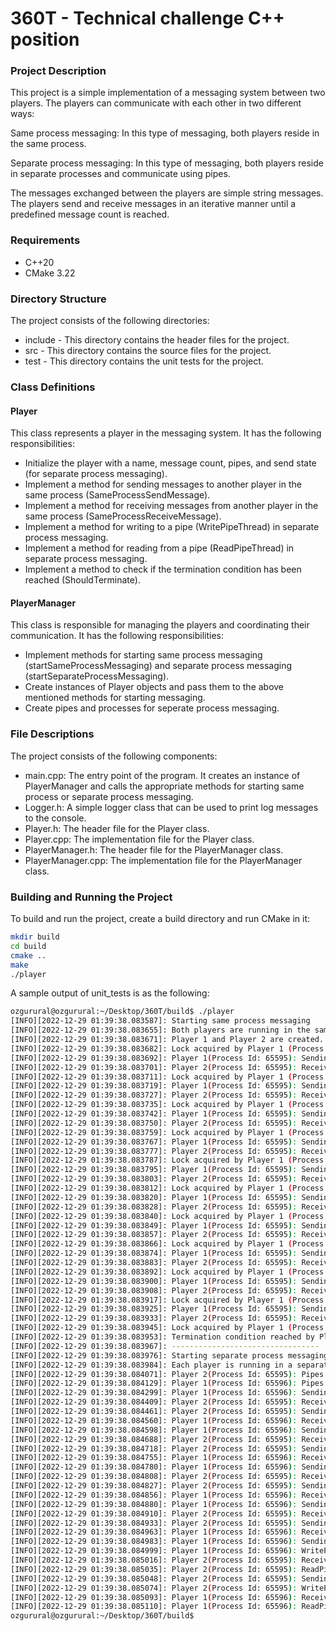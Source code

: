 # 360T - Technical challenge C++ position

### Project Description
This project is a simple implementation of a messaging system between two players. The players can communicate with each other in two different ways:

Same process messaging: In this type of messaging, both players reside in the same process.

Separate process messaging: In this type of messaging, both players reside in separate processes and communicate using pipes.

The messages exchanged between the players are simple string messages. The players send and receive messages in an iterative manner until a predefined message count is reached.

### Requirements

- C++20
- CMake 3.22

### Directory Structure

The project consists of the following directories:

- include - This directory contains the header files for the project.
- src - This directory contains the source files for the project.
- test - This directory contains the unit tests for the project.

### Class Definitions

#### Player

This class represents a player in the messaging system. It has the following responsibilities:

- Initialize the player with a name, message count, pipes, and send state (for separate process messaging).
- Implement a method for sending messages to another player in the same process (SameProcessSendMessage).
- Implement a method for receiving messages from another player in the same process (SameProcessReceiveMessage).
- Implement a method for writing to a pipe (WritePipeThread) in separate process messaging.
- Implement a method for reading from a pipe (ReadPipeThread) in separate process messaging.
- Implement a method to check if the termination condition has been reached (ShouldTerminate).

#### PlayerManager
This class is responsible for managing the players and coordinating their communication. It has the following responsibilities:

- Implement methods for starting same process messaging (startSameProcessMessaging) and separate process messaging (startSeparateProcessMessaging).
- Create instances of Player objects and pass them to the above mentioned methods for starting messaging.
- Create pipes and processes for seperate process messaging.

### File Descriptions

The project consists of the following components:

- main.cpp: The entry point of the program. It creates an instance of PlayerManager and calls the appropriate methods for starting same process or separate process messaging.
- Logger.h: A simple logger class that can be used to print log messages to the console.
- Player.h: The header file for the Player class.
- Player.cpp: The implementation file for the Player class.
- PlayerManager.h: The header file for the PlayerManager class.
- PlayerManager.cpp: The implementation file for the PlayerManager class.

### Building and Running the Project

To build and run the project, create a build directory and run CMake in it:

```sh
mkdir build
cd build
cmake ..
make
./player
```

A sample output of unit_tests is as the following:

```sh
ozgurural@ozgurural:~/Desktop/360T/build$ ./player 
[INFO][2022-12-29 01:39:38.083587]: Starting same process messaging
[INFO][2022-12-29 01:39:38.083655]: Both players are running in the same process.
[INFO][2022-12-29 01:39:38.083671]: Player 1 and Player 2 are created.
[INFO][2022-12-29 01:39:38.083682]: Lock acquired by Player 1 (Process Id: 65595)
[INFO][2022-12-29 01:39:38.083692]: Player 1(Process Id: 65595): Sending message 1: Hello, world!
[INFO][2022-12-29 01:39:38.083701]: Player 2(Process Id: 65595): Received message 1: Hello, world!
[INFO][2022-12-29 01:39:38.083711]: Lock acquired by Player 1 (Process Id: 65595)
[INFO][2022-12-29 01:39:38.083719]: Player 1(Process Id: 65595): Sending message 2: Hello, world! 1
[INFO][2022-12-29 01:39:38.083727]: Player 2(Process Id: 65595): Received message 2: Hello, world! 1
[INFO][2022-12-29 01:39:38.083735]: Lock acquired by Player 1 (Process Id: 65595)
[INFO][2022-12-29 01:39:38.083742]: Player 1(Process Id: 65595): Sending message 3: Hello, world! 1 2
[INFO][2022-12-29 01:39:38.083750]: Player 2(Process Id: 65595): Received message 3: Hello, world! 1 2
[INFO][2022-12-29 01:39:38.083759]: Lock acquired by Player 1 (Process Id: 65595)
[INFO][2022-12-29 01:39:38.083767]: Player 1(Process Id: 65595): Sending message 4: Hello, world! 1 2 3
[INFO][2022-12-29 01:39:38.083777]: Player 2(Process Id: 65595): Received message 4: Hello, world! 1 2 3
[INFO][2022-12-29 01:39:38.083787]: Lock acquired by Player 1 (Process Id: 65595)
[INFO][2022-12-29 01:39:38.083795]: Player 1(Process Id: 65595): Sending message 5: Hello, world! 1 2 3 4
[INFO][2022-12-29 01:39:38.083803]: Player 2(Process Id: 65595): Received message 5: Hello, world! 1 2 3 4
[INFO][2022-12-29 01:39:38.083812]: Lock acquired by Player 1 (Process Id: 65595)
[INFO][2022-12-29 01:39:38.083820]: Player 1(Process Id: 65595): Sending message 6: Hello, world! 1 2 3 4 5
[INFO][2022-12-29 01:39:38.083828]: Player 2(Process Id: 65595): Received message 6: Hello, world! 1 2 3 4 5
[INFO][2022-12-29 01:39:38.083840]: Lock acquired by Player 1 (Process Id: 65595)
[INFO][2022-12-29 01:39:38.083849]: Player 1(Process Id: 65595): Sending message 7: Hello, world! 1 2 3 4 5 6
[INFO][2022-12-29 01:39:38.083857]: Player 2(Process Id: 65595): Received message 7: Hello, world! 1 2 3 4 5 6
[INFO][2022-12-29 01:39:38.083866]: Lock acquired by Player 1 (Process Id: 65595)
[INFO][2022-12-29 01:39:38.083874]: Player 1(Process Id: 65595): Sending message 8: Hello, world! 1 2 3 4 5 6 7
[INFO][2022-12-29 01:39:38.083883]: Player 2(Process Id: 65595): Received message 8: Hello, world! 1 2 3 4 5 6 7
[INFO][2022-12-29 01:39:38.083892]: Lock acquired by Player 1 (Process Id: 65595)
[INFO][2022-12-29 01:39:38.083900]: Player 1(Process Id: 65595): Sending message 9: Hello, world! 1 2 3 4 5 6 7 8
[INFO][2022-12-29 01:39:38.083908]: Player 2(Process Id: 65595): Received message 9: Hello, world! 1 2 3 4 5 6 7 8
[INFO][2022-12-29 01:39:38.083917]: Lock acquired by Player 1 (Process Id: 65595)
[INFO][2022-12-29 01:39:38.083925]: Player 1(Process Id: 65595): Sending message 10: Hello, world! 1 2 3 4 5 6 7 8 9
[INFO][2022-12-29 01:39:38.083933]: Player 2(Process Id: 65595): Received message 10: Hello, world! 1 2 3 4 5 6 7 8 9
[INFO][2022-12-29 01:39:38.083945]: Lock acquired by Player 1 (Process Id: 65595)
[INFO][2022-12-29 01:39:38.083953]: Termination condition reached by Player 1 (Process Id: 65595)
[INFO][2022-12-29 01:39:38.083967]: ---------------------------------
[INFO][2022-12-29 01:39:38.083976]: Starting separate process messaging
[INFO][2022-12-29 01:39:38.083984]: Each player is running in a separate process.
[INFO][2022-12-29 01:39:38.084071]: Player 2(Process Id: 65595): Pipes are initialized
[INFO][2022-12-29 01:39:38.084129]: Player 1(Process Id: 65596): Pipes are initialized
[INFO][2022-12-29 01:39:38.084299]: Player 1(Process Id: 65596): Sending message 1: Hello World 1 
[INFO][2022-12-29 01:39:38.084409]: Player 2(Process Id: 65595): Received message 1: Hello World 1
[INFO][2022-12-29 01:39:38.084461]: Player 2(Process Id: 65595): Sending message 2: Hello World 1 2 
[INFO][2022-12-29 01:39:38.084560]: Player 1(Process Id: 65596): Received message 2: Hello World 1 2
[INFO][2022-12-29 01:39:38.084598]: Player 1(Process Id: 65596): Sending message 3: Hello World 1 2 3 
[INFO][2022-12-29 01:39:38.084688]: Player 2(Process Id: 65595): Received message 3: Hello World 1 2 3
[INFO][2022-12-29 01:39:38.084718]: Player 2(Process Id: 65595): Sending message 4: Hello World 1 2 3 4 
[INFO][2022-12-29 01:39:38.084755]: Player 1(Process Id: 65596): Received message 4: Hello World 1 2 3 4
[INFO][2022-12-29 01:39:38.084780]: Player 1(Process Id: 65596): Sending message 5: Hello World 1 2 3 4 5 
[INFO][2022-12-29 01:39:38.084808]: Player 2(Process Id: 65595): Received message 5: Hello World 1 2 3 4 5
[INFO][2022-12-29 01:39:38.084827]: Player 2(Process Id: 65595): Sending message 6: Hello World 1 2 3 4 5 6 
[INFO][2022-12-29 01:39:38.084856]: Player 1(Process Id: 65596): Received message 6: Hello World 1 2 3 4 5 6
[INFO][2022-12-29 01:39:38.084880]: Player 1(Process Id: 65596): Sending message 7: Hello World 1 2 3 4 5 6 7 
[INFO][2022-12-29 01:39:38.084910]: Player 2(Process Id: 65595): Received message 7: Hello World 1 2 3 4 5 6 7
[INFO][2022-12-29 01:39:38.084933]: Player 2(Process Id: 65595): Sending message 8: Hello World 1 2 3 4 5 6 7 8 
[INFO][2022-12-29 01:39:38.084963]: Player 1(Process Id: 65596): Received message 8: Hello World 1 2 3 4 5 6 7 8
[INFO][2022-12-29 01:39:38.084983]: Player 1(Process Id: 65596): Sending message 9: Hello World 1 2 3 4 5 6 7 8 9 
[INFO][2022-12-29 01:39:38.084999]: Player 1(Process Id: 65596): WritePipeThread is terminating
[INFO][2022-12-29 01:39:38.085016]: Player 2(Process Id: 65595): Received message 9: Hello World 1 2 3 4 5 6 7 8 9
[INFO][2022-12-29 01:39:38.085035]: Player 2(Process Id: 65595): ReadPipeThread is terminating
[INFO][2022-12-29 01:39:38.085048]: Player 2(Process Id: 65595): Sending message 10: Hello World 1 2 3 4 5 6 7 8 9 10 
[INFO][2022-12-29 01:39:38.085074]: Player 2(Process Id: 65595): WritePipeThread is terminating
[INFO][2022-12-29 01:39:38.085093]: Player 1(Process Id: 65596): Received message 10: Hello World 1 2 3 4 5 6 7 8 9 10
[INFO][2022-12-29 01:39:38.085110]: Player 1(Process Id: 65596): ReadPipeThread is terminating
ozgurural@ozgurural:~/Desktop/360T/build$ 
```
